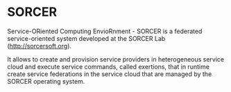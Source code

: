 SORCER
======

Service-ORiented Computing EnvioRnment - SORCER is a federated service-oriented system developed at the SORCER Lab (http://sorcersoft.org).

It allows to create and provision service providers in heterogeneous service cloud and execute service commands, called exertions, that in runtime create service federations in the service cloud that are managed by the SORCER operating system.
